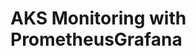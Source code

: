 # AKS Monitoring with PrometheusGrafana                                                                                                                                                                                                                                                                                                                                                                                                                                                
